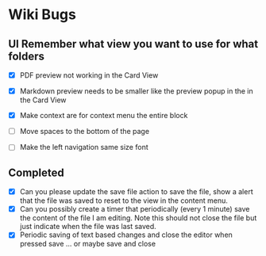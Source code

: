 # Wiki Bugs

## UI Remember what view you want to use for what folders
- [x] PDF preview not working in the Card View 
- [x] Markdown preview needs to be smaller like the preview popup in the in the Card View 
- [x] Make context are for context menu the entire block
- [ ] Move spaces to the bottom of the page
- [ ] Make the left navigation same size font


## Completed
- [x] Can you please update the save file action to save the file, show a alert that the file was saved to reset to the view in the content menu.
- [x] Can you possibly create a timer that periodically (every 1 minute) save the content of the file I am editing. Note this should not close the file but just indicate when the file was last saved.
- [x]  Periodic saving of text based changes and close the editor when pressed save ... or maybe save and close